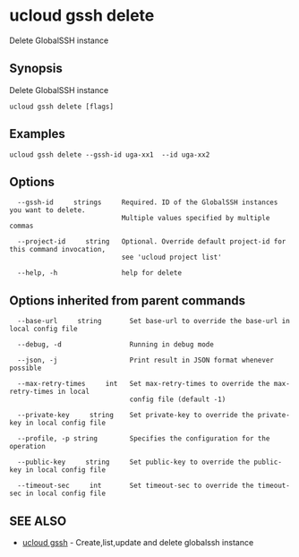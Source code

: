 # ucloud gssh delete

Delete GlobalSSH instance

## Synopsis

Delete GlobalSSH instance

```
ucloud gssh delete [flags]
```

## Examples

```
ucloud gssh delete --gssh-id uga-xx1  --id uga-xx2
```

## Options

```
  --gssh-id     strings     Required. ID of the GlobalSSH instances you want to delete.
                            Multiple values specified by multiple commas 

  --project-id     string   Optional. Override default project-id for this command invocation,
                            see 'ucloud project list' 

  --help, -h                help for delete 

```

## Options inherited from parent commands

```
  --base-url     string       Set base-url to override the base-url in local config file 

  --debug, -d                 Running in debug mode 

  --json, -j                  Print result in JSON format whenever possible 

  --max-retry-times     int   Set max-retry-times to override the max-retry-times in local
                              config file (default -1) 

  --private-key     string    Set private-key to override the private-key in local config file 

  --profile, -p string        Specifies the configuration for the operation 

  --public-key     string     Set public-key to override the public-key in local config file 

  --timeout-sec     int       Set timeout-sec to override the timeout-sec in local config file 

```

## SEE ALSO

* [ucloud gssh](cli/cmd/ucloud/gssh)	 - Create,list,update and delete globalssh instance

